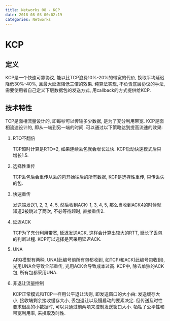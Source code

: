 ```yaml
---
title: Networks 08 - KCP
date: 2018-08-03 00:02:19
categories: Networks
---
```

# KCP

<!--more-->

## 定义

KCP是一个快速可靠协议, 能以比TCP浪费10%-20%的带宽的代价, 换取平均延迟降低30%-40%, 且最大延迟降低三倍的效果. 纯算法实现, 不负责底层协议的手法, 需要使用者自己定义下层数据包的发送方式, 用callback的方式提供给KCP.

## 技术特性

TCP是面相流量设计的, 即每秒可以传输多少数据, 是为了充分利用带宽. KCP是面相流速设计的, 即从一端到另一端的时间. 可以通过以下策略达到提高流速的效果:

1. RTO不翻倍

    TCP超时计算是RTO*2, 如果连续丢包就会增长过快. KCP启动快速模式后只增长1.5.

2. 选择性重传

    TCP丢包后会重传从丢的包开始往后的所有数据, KCP是选择性重传, 只传丢失的包.

3. 快速重传

    发送端发送1, 2, 3, 4, 5, 然后收到ACK: 1, 3, 4, 5, 那么当收到ACK4的时候就知道2被跳过了两次, 不必等待超时, 直接重传2.

4. 延迟ACK
   
   TCP为了充分利用带宽, 延迟发送ACK, 这样会计算出较大的RTT, 延长了丢包的判断过程. KCP可以选择是否采用延迟ACK.

5. UNA
   
   ARQ模型有两种, UNA(此编号前所有包都收到, 如TCP)和ACK(此编号包收到), 光用UNA会导致全部重传, 光用ACK会导致成本过高. KCP中, 除去单独的ACK包, 所有包都采用UNA.

6. 非退让流量控制

    KCP正常模式和TCP一样用公平退让法则, 即发送窗口的大小由: 发送缓存大小, 接收端剩余接收缓存大小, 丢包退让以及慢启动的要素决定. 但传送及时性要求很高的小数据时, 可以只通过前两项来控制发送窗口大小. 牺牲了公平性和带宽利用率, 来换取及时性.
